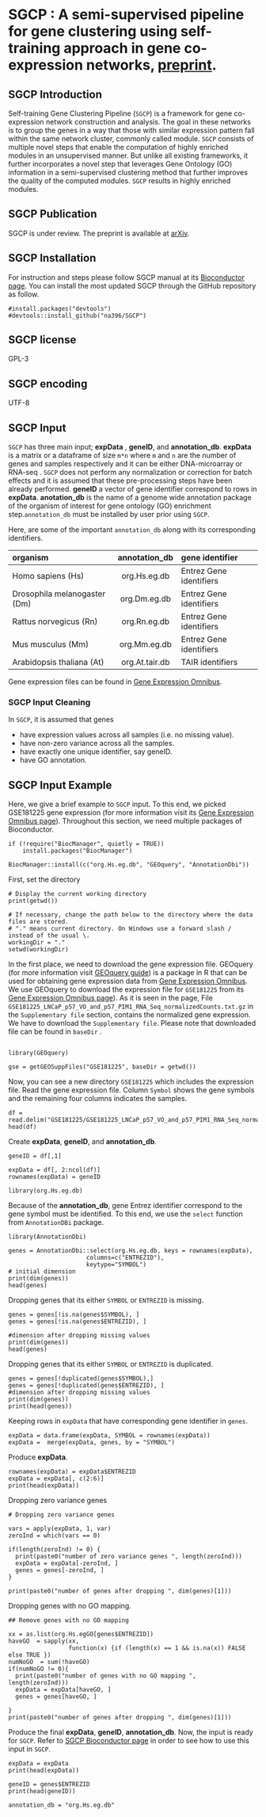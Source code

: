 
# SGCP : A semi-supervised pipeline for gene clustering using self-training approach in gene co-expression networks, [preprint](https://www.bioconductor.org/packages/release/bioc/html/SGC.html).

## SGCP Introduction
Self-training Gene Clustering Pipeline (`SGCP`) is a framework for gene co-expression network construction and analysis. The goal in these networks is to group the genes in a way that those with similar expression pattern fall within the same network cluster, commonly called module. `SGCP` consists of multiple novel steps that enable the computation of highly enriched modules in an unsupervised manner. But unlike all existing frameworks, it further incorporates a novel step that leverages Gene Ontology (GO) information in a semi-supervised clustering method that further improves the quality of the computed modules. `SGCP` results in highly enriched modules. 

## SGCP Publication
SGCP is under review. The preprint is available at [arXiv](https://arxiv.org/abs/2209.10545). 

## SGCP Installation
For instruction and steps please follow SGCP manual at its 
[Bioconductor page](https://bioc.ism.ac.jp/packages/devel/bioc/html/SGCP.html). You can install the most updated SGCP through the GitHub repository as follow.

```{r}
#install.packages("devtools")
#devtools::install_github("na396/SGCP")
```
## SGCP license
GPL-3

## SGCP encoding
UTF-8


## SGCP Input

`SGCP` has three main input; __expData__ , __geneID__, and __annotation_db__. __expData__ is a matrix or a dataframe of size `m*n` where `m` and `n` are the number of genes and samples respectively and it can be either DNA-microarray or RNA-seq . `SGCP` does not perform any normalization or correction for batch effects and it is assumed that these pre-processing steps have been already performed. __geneID__ a vector of gene identifier correspond to rows in __expData__. __anotation_db__ is the name of a genome wide annotation package of the organism 
of interest for gene ontology (GO) enrichment step.`annotation_db` must be 
installed by user prior using `SGCP`.

Here, are some of the important `annotation_db` along with its corresponding identifiers.

|organism                     | annotation_db  | gene identifier         |
|:----------------------------|:--------------:|:---------------------   | 
|Homo sapiens (Hs)            | org.Hs.eg.db   | Entrez Gene identifiers |
|Drosophila melanogaster (Dm) | org.Dm.eg.db   | Entrez Gene identifiers |
|Rattus norvegicus (Rn)       | org.Rn.eg.db   | Entrez Gene identifiers |
|Mus musculus (Mm)            | org.Mm.eg.db   | Entrez Gene identifiers |
|Arabidopsis thaliana (At)    | org.At.tair.db | TAIR identifiers        |

Gene expression files can be found in [Gene Expression Omnibus](https://www.ncbi.nlm.nih.gov/geo/).


### SGCP Input Cleaning
In `SGCP`, it is assumed that genes

* have expression values across all samples (i.e. no missing value).
* have non-zero variance across all the samples.
* have exactly one unique identifier, say geneID.
* have GO annotation.


## SGCP Input Example
Here, we give a brief example to `SGCP` input. To this end, we picked GSE181225 gene expression (for more information visit its [Gene Expression Omnibus page](https://www.ncbi.nlm.nih.gov/geo/query/acc.cgi?acc=GSE181225)). Throughout this section, we need multiple packages of Bioconductor. 

```{r}
if (!require("BiocManager", quietly = TRUE))
    install.packages("BiocManager")

BiocManager::install(c("org.Hs.eg.db", "GEOquery", "AnnotationDbi"))
```

First, set the directory
```{r}
# Display the current working directory
print(getwd())

# If necessary, change the path below to the directory where the data files are stored.
# "." means current directory. On Windows use a forward slash / instead of the usual \.
workingDir = "."
setwd(workingDir)
```

In the first place, we need to download the gene expression file. GEOquery (for more information visit [GEOquery guide](https://bioconductor.org/packages/release/bioc/vignettes/GEOquery/inst/doc/GEOquery.html)) is a package in R that can be used for obtaining gene expression data from [Gene Expression Omnibus](https://www.ncbi.nlm.nih.gov/geo/). We use GEOquery to download the expression file for `GSE181225` from its [Gene Expression Omnibus page](https://www.ncbi.nlm.nih.gov/geo/query/acc.cgi?acc=GSE181225)). As it is seen in the page, File `GSE181225_LNCaP_p57_VO_and_p57_PIM1_RNA_Seq_normalizedCounts.txt.gz` in  the `Supplementary file` section, contains the normalized gene expression. We have to download the `Supplementary file`. Please note that downloaded file can be found in `baseDir` .

```{r}

library(GEOquery)

gse = getGEOSuppFiles("GSE181225", baseDir = getwd())

```
Now, you can see a new directory `GSE181225` which includes the expression file. Read the gene expression file. Column `Symbol` shows the gene symbols and the remaining four columns indicates the samples.

```{r}
df = read.delim("GSE181225/GSE181225_LNCaP_p57_VO_and_p57_PIM1_RNA_Seq_normalizedCounts.txt.gz")
head(df)
```


Create __expData__, __geneID__, and __annotation_db__.
```{r}
geneID = df[,1]

expData = df[, 2:ncol(df)]
rownames(expData) = geneID

library(org.Hs.eg.db)
```

Because of the __annotation_db__, gene Entrez identifier correspond to the gene symbol must be identified. To this end, we use the `select` function from `AnnotationDBi` package.

```{r}
library(AnnotationDbi)

genes = AnnotationDbi::select(org.Hs.eg.db, keys = rownames(expData), 
                      columns=c("ENTREZID"), 
                      keytype="SYMBOL")
# initial dimension
print(dim(genes))
head(genes)
```
Dropping genes that its either `SYMBOL` or `ENTREZID` is missing.
```{r}
genes = genes[!is.na(genes$SYMBOL), ]
genes = genes[!is.na(genes$ENTREZID), ]

#dimension after dropping missing values
print(dim(genes))
head(genes)
```
 
Dropping genes that its either `SYMBOL` or `ENTREZID` is duplicated.
```{r}
genes = genes[!duplicated(genes$SYMBOL),]
genes = genes[!duplicated(genes$ENTREZID), ]
#dimension after dropping missing values
print(dim(genes))
print(head(genes))
```

Keeping rows in `expData` that have corresponding gene identifier in `genes`.

```{r}
expData = data.frame(expData, SYMBOL = rownames(expData))
expData =  merge(expData, genes, by = "SYMBOL")
```

Produce __expData__.
```{r}
rownames(expData) = expData$ENTREZID
expData = expData[, c(2:6)]
print(head(expData))
```

Dropping zero variance genes
```{r}
# Dropping zero variance genes

vars = apply(expData, 1, var)
zeroInd = which(vars == 0)

if(length(zeroInd) != 0) {
  print(paste0("number of zero variance genes ", length(zeroInd)))
  expData = expData[-zeroInd, ]
  genes = genes[-zeroInd, ]
}

print(paste0("number of genes after dropping ", dim(genes)[1]))
```
Dropping genes with no GO mapping.

```{r}
## Remove genes with no GO mapping

xx = as.list(org.Hs.egGO[genes$ENTREZID])
haveGO  = sapply(xx,
                 function(x) {if (length(x) == 1 && is.na(x)) FALSE else TRUE })
numNoGO  = sum(!haveGO)
if(numNoGO != 0){
  print(paste0("number of genes with no GO mapping ", length(zeroInd)))
  expData = expData[haveGO, ]
  genes = genes[haveGO, ]
  
}
print(paste0("number of genes after dropping ", dim(genes)[1]))
```
Produce the final __expData__, __geneID__, __annotation_db__. Now, the input is ready for `SGCP`. Refer to
[SGCP Bioconductor page](https://www.bioconductor.org/packages/release/bioc/html/SGC.html) in order to see how to use this input in `SGCP`. 

```{r}
expData = expData
print(head(expData))

geneID = genes$ENTREZID
print(head(geneID))

annotation_db = "org.Hs.eg.db" 
```


